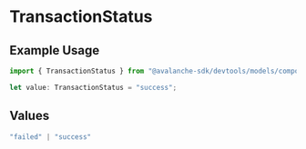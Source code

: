 # TransactionStatus

## Example Usage

```typescript
import { TransactionStatus } from "@avalanche-sdk/devtools/models/components";

let value: TransactionStatus = "success";
```

## Values

```typescript
"failed" | "success"
```